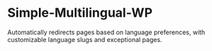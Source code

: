 # Simple-Multilingual-WP
Automatically redirects pages based on language preferences, with customizable language slugs and exceptional pages.
